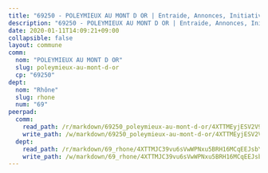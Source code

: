 ```yaml
---
title: "69250 - POLEYMIEUX AU MONT D OR | Entraide, Annonces, Initiatives"
description: "69250 - POLEYMIEUX AU MONT D OR | Entraide, Annonces, Initiatives"
date: 2020-01-11T14:09:21+09:00
collapsible: false
layout: commune
comm:
  nom: "POLEYMIEUX AU MONT D OR"
  slug: poleymieux-au-mont-d-or
  cp: "69250"
dept:
  nom: "Rhône"
  slug: rhone
  num: "69"
peerpad:
  comm:
    read_path: /r/markdown/69250_poleymieux-au-mont-d-or/4XTTMEyjESV2V9Phij1jqVu2Y2mDnWZaDEYybfwjKcdZ9xqoy
    write_path: /w/markdown/69250_poleymieux-au-mont-d-or/4XTTMEyjESV2V9Phij1jqVu2Y2mDnWZaDEYybfwjKcdZ9xqoy-K3TgTgL62QRUJ56cMLxSkwWvC4uMZBk729TckiXh1M1hVju86Q69QkAXoMSAQC3o5zjP8nZ1Kx17Kpu3oGuDJ5Qu3XqjkyPqyjJZxXeUJvQXnn9PZqELR7hezjj4jgBvuTqkjWmq
  dept:
    read_path: /r/markdown/69_rhone/4XTTMJC39vu6sVwWPNxu5BRH16MCqEEJsbYu4RNyAxnNmNtVW
    write_path: /w/markdown/69_rhone/4XTTMJC39vu6sVwWPNxu5BRH16MCqEEJsbYu4RNyAxnNmNtVW-K3TgUzVUEXrXvc8NoaD9JfiBpc5MBFP7KZFqLEsm11xqJDEwSVMy7UACp2eYMzek3K6y2WLoyzq5xdKMZeizKNpfHbUBgJcoYSqfidBaPx8RcTCPmdCXhdgeLZLEYHVco5fHD6Pz
---
```



